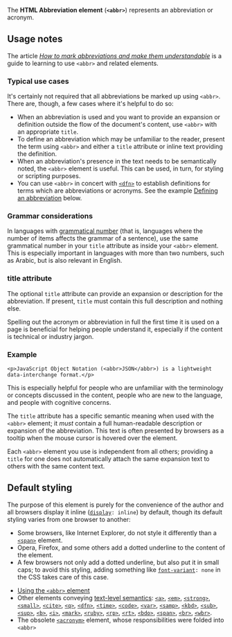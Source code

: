 <!-- short-description -->
The **HTML Abbreviation element** (**`<abbr>`**) represents an
abbreviation or acronym.
<!-- <usage-notes> -->
Usage notes
-----------

The article *[How to mark abbreviations and make them
understandable](/en-US/Learn/HTML/Howto/Mark_abbreviations_and_make_them_understandable)*
is a guide to learning to use `<abbr>` and related elements.

### Typical use cases

It's certainly not required that all abbreviations be marked up using
`<abbr>`. There are, though, a few cases where it's helpful to do so:

-   When an abbreviation is used and you want to provide an expansion or
    definition outside the flow of the document's content, use `<abbr>`
    with an appropriate `title`.
-   To define an abbreviation which may be unfamiliar to the reader,
    present the term using `<abbr>` and either a `title` attribute or
    inline text providing the definition.
-   When an abbreviation's presence in the text needs to be
    semantically noted, the `<abbr>` element is useful. This can be
    used, in turn, for styling or scripting purposes.
-   You can use `<abbr>` in concert with
    [`<dfn>`](/en-US/docs/Web/HTML/Element/dfn)
    to establish definitions for terms which are abbreviations or
    acronyms. See the example [Defining an abbreviation](#Defining_an_abbreviation) below.

### Grammar considerations

In languages with [grammatical
number](https://en.wikipedia.org/wiki/grammatical%20number "grammatical number")
(that is, languages where the number of items affects the grammar of a
sentence), use the same grammatical number in your `title` attribute as
inside your `<abbr>` element. This is especially important in languages
with more than two numbers, such as Arabic, but is also relevant in
English.

### title attribute

The optional `title` attribute can provide an
expansion or description for the abbreviation. If present,
`title` must contain this full description and nothing else.
<!-- accessibility-concerns -->
Spelling out the acronym or abbreviation in full the first time it is
used on a page is beneficial for helping people understand it,
especially if the content is technical or industry jargon.

### Example

``` {.brush: .html}
<p>JavaScript Object Notation (<abbr>JSON</abbr>) is a lightweight data-interchange format.</p>
```

This is especially helpful for people who are unfamiliar with the
terminology or concepts discussed in the content, people who are new to
the language, and people with cognitive concerns.
<!-- attributes-text -->
The `title`
attribute has a specific semantic meaning when used with the `<abbr>`
element; it *must* contain a full human-readable description or
expansion of the abbreviation. This text is often presented by browsers
as a tooltip when the mouse cursor is hovered over the element.

Each `<abbr>` element you use is independent from all others; providing
a `title` for one does not automatically attach the same expansion text
to others with the same content text.
<!-- default-styling -->
Default styling
---------------

The purpose of this element is purely for the convenience of the author
and all browsers display it inline
([`display`](/en-US/docs/Web/CSS/display)`: inline`)
by default, though its default styling varies from one browser to
another:

-   Some browsers, like Internet Explorer, do not style it differently
    than a
    [`<span>`](/en-US/docs/Web/HTML/Element/span)
    element.
-   Opera, Firefox, and some others add a dotted underline to the
    content of the element.
-   A few browsers not only add a dotted underline, but also put it in
    small caps; to avoid this styling, adding something like
    [`font-variant`](/en-US/docs/Web/CSS/font-variant)`: none`
    in the CSS takes care of this case.
<!-- see-also -->
-   [Using the `<abbr>` element](/en-US/Learn/HTML/Element/abbr)
-   Other elements conveying [text-level semantics](/en-US/docs/Web/HTML/Text_level_semantics_conveying_elements):
    [`<a>`](/en-US/docs/Web/HTML/Element/a),
    [`<em>`](/en-US/docs/Web/HTML/Element/em),
    [`<strong>`](/en-US/docs/Web/HTML/Element/strong),
    [`<small>`](/en-US/docs/Web/HTML/Element/small),
    [`<cite>`](/en-US/docs/Web/HTML/Element/cite),
    [`<q>`](/en-US/docs/Web/HTML/Element/q),
    [`<dfn>`](/en-US/docs/Web/HTML/Element/dfn),
    [`<time>`](/en-US/docs/Web/HTML/Element/time),
    [`<code>`](/en-US/docs/Web/HTML/Element/code),
    [`<var>`](/en-US/docs/Web/HTML/Element/var),
    [`<samp>`](/en-US/docs/Web/HTML/Element/samp),
    [`<kbd>`](/en-US/docs/Web/HTML/Element/kbd),
    [`<sub>`](/en-US/docs/Web/HTML/Element/sub),
    [`<sup>`](/en-US/docs/Web/HTML/Element/sup),
    [`<b>`](/en-US/docs/Web/HTML/Element/b),
    [`<i>`](/en-US/docs/Web/HTML/Element/i),
    [`<mark>`](/en-US/docs/Web/HTML/Element/mark),
    [`<ruby>`](/en-US/docs/Web/HTML/Element/ruby),
    [`<rp>`](/en-US/docs/Web/HTML/Element/rp),
    [`<rt>`](/en-US/docs/Web/HTML/Element/rt),
    [`<bdo>`](/en-US/docs/Web/HTML/Element/bdo),
    [`<span>`](/en-US/docs/Web/HTML/Element/span),
    [`<br>`](/en-US/docs/Web/HTML/Element/br),
    [`<wbr>`](/en-US/docs/Web/HTML/Element/wbr).
-   The obsolete
    [`<acronym>`](/en-US/docs/Web/HTML/Element/acronym)
    element, whose responsibilities were folded into `<abbr>`
